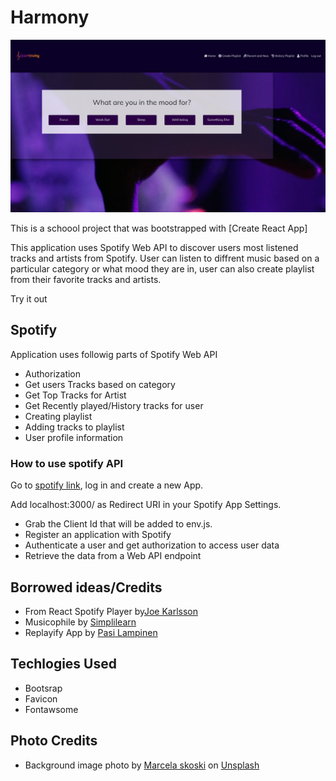 # Harmony
![harmony music image](https://github.com/maaliskesakuu/spotify-app-frontend/blob/master/Screenshot%202020-06-17%20at%200.15.26.png)



This is a schoool project that  was bootstrapped with [Create React App]

This application uses Spotify Web API to discover users most listened tracks and artists from Spotify. User can listen to diffrent music based on a particular category or what mood they are in, user can also create playlist from their favorite tracks and artists.

Try it out 

## Spotify
Application uses followig parts of Spotify Web API

* Authorization
* Get users Tracks based on category 
* Get Top Tracks for Artist
* Get Recently played/History tracks for user
* Creating playlist
* Adding tracks to playlist
* User profile information

### How to use spotify API
Go to [spotify link](https://developer.spotify.com/dashboard/), log in and create a new App.

Add localhost:3000/ as Redirect URI in your Spotify App Settings.

* Grab the Client Id that will be added to env.js.
* Register an application with Spotify
* Authenticate a user and get authorization to access user data
* Retrieve the data from a Web API endpoint

## Borrowed ideas/Credits
* From React Spotify Player by[Joe Karlsson](https://github.com/JoeKarlsson/react-spotify-player)
* Musicophile by [Simplilearn](https://www.simplilearn.com/react-tutorial-article)
* Replayify App by [Pasi Lampinen](https://github.com/palampinen/replayify)

## Techlogies Used
* Bootsrap
* Favicon
* Fontawsome

## Photo Credits
* Background image photo by [Marcela skoski](https://unsplash.com/@marcelalaskoski) on [Unsplash](https://unsplash.com/)
